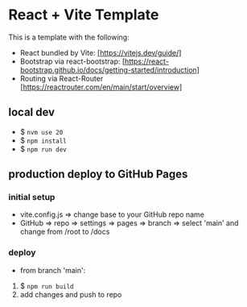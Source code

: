 # React + Vite Template
This is a template with the following: 
* React bundled by Vite:  [https://vitejs.dev/guide/]
* Bootstrap via react-bootstrap:  [https://react-bootstrap.github.io/docs/getting-started/introduction]
* Routing via React-Router [https://reactrouter.com/en/main/start/overview]

## local dev
* $ `nvm use 20`
* $ `npm install`
* $ `npm run dev`

## production deploy to GitHub Pages
### initial setup
* vite.config.js => change base to your GitHub repo name
* GitHub => repo => settings => pages => branch => select 'main' and change from /root to /docs

<!-- do this next step when you're done and ready to show, or every time you want it to deploy to web -->
### deploy
* from branch 'main':
1. $ `npm run build`
2. add changes and push to repo 
